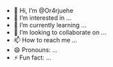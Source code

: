 - 👋 Hi, I’m @Or4rjuehe
- 👀 I’m interested in ...
- 🌱 I’m currently learning ...
- 💞️ I’m looking to collaborate on ...
- 📫 How to reach me ...
- 😄 Pronouns: ...
- ⚡ Fun fact: ...

<!---
Or4rjuehe/Or4rjuehe is a ✨ special ✨ repository because its `README.md` (this file) appears on your GitHub profile.
You can click the Preview link to take a look at your changes.
--->
